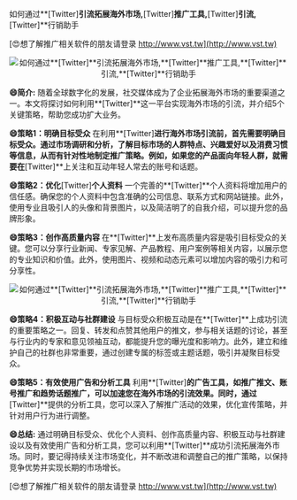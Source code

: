 如何通过**[Twitter]**引流拓展海外市场,**[Twitter]**推广工具,**[Twitter]**引流,**[Twitter]**行销助手

[😍想了解推广相关软件的朋友请登录 http://www.vst.tw](http://www.vst.tw)

 <center><img src="https://vst.tw/MP4/tuiguang/png/8.png" alt="如何通过**[Twitter]**引流拓展海外市场,**[Twitter]**推广工具,**[Twitter]**引流,**[Twitter]**行销助手"></center>

**😄简介:**
随着全球数字化的发展，社交媒体成为了企业拓展海外市场的重要渠道之一。本文将探讨如何利用**[Twitter]**这一平台实现海外市场的引流，并介绍5个关键策略，帮助您成功扩大业务。

**😄策略1：明确目标受众**
在利用**[Twitter]**进行海外市场引流前，首先需要明确目标受众。通过市场调研和分析，了解目标市场的人群特点、兴趣爱好以及消费习惯等信息，从而有针对性地制定推广策略。例如，如果您的产品面向年轻人群，就需要在**[Twitter]**上关注和互动年轻人常去的账号和话题。

**😄策略2：优化**[Twitter]**个人资料**
一个完善的**[Twitter]**个人资料将增加用户的信任感。确保您的个人资料中包含准确的公司信息、联系方式和网站链接。此外，使用专业且吸引人的头像和背景图片，以及简洁明了的自我介绍，可以提升您的品牌形象。

**😄策略3：创作高质量内容**
在**[Twitter]**上发布高质量内容是吸引目标受众的关键。您可以分享行业新闻、专家见解、产品教程、用户案例等相关内容，以展示您的专业知识和价值。此外，使用图片、视频和动态元素可以增加内容的吸引力和可分享性。

 <center><img src="https://vst.tw/MP4/tuiguang/png/2.png" alt="如何通过**[Twitter]**引流拓展海外市场,**[Twitter]**推广工具,**[Twitter]**引流,**[Twitter]**行销助手"></center>

**😄策略4：积极互动与社群建设**
与目标受众积极互动是在**[Twitter]**上成功引流的重要策略之一。回复、转发和点赞其他用户的推文，参与相关话题的讨论，甚至与行业内的专家和意见领袖互动，都能提升您的曝光度和影响力。此外，建立和维护自己的社群也非常重要，通过创建专属的标签或主题话题，吸引并凝聚目标受众。

**😄策略5：有效使用广告和分析工具**
利用**[Twitter]**的广告工具，如推广推文、账号推广和趋势话题推广，可以加速您在海外市场的引流效果。同时，通过**[Twitter]**提供的分析工具，您可以深入了解推广活动的效果，优化宣传策略，并针对用户行为进行调整。

**😄总结:**
通过明确目标受众、优化个人资料、创作高质量内容、积极互动与社群建设以及有效使用广告和分析工具，您可以利用**[Twitter]**成功引流拓展海外市场。同时，要记得持续关注市场变化，并不断改进和调整自己的推广策略，以保持竞争优势并实现长期的市场增长。

[😍想了解推广相关软件的朋友请登录 http://www.vst.tw](http://www.vst.tw)



